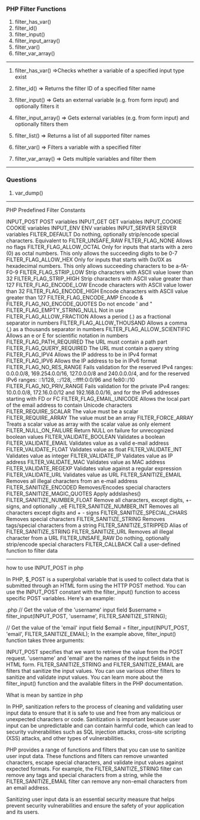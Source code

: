 ### PHP Filter Functions

1. filter_has_var()
2. filter_id()
3. filter_input()
4. filter_input_array()
5. filter_var()
6. filter_var_array()

---

1. filter_has_var()
   =>Checks whether a variable of a specified input type exist

2. filter_id()
   => Returns the filter ID of a specified filter name

3. filter_input()
   => Gets an external variable (e.g. from form input) and optionally filters it

4. filter_input_array()
   => Gets external variables (e.g. from form input) and optionally filters them

5. filter_list()
   => Returns a list of all supported filter names

6. filter_var()
   => Filters a variable with a specified filter

7. filter_var_array()
   => Gets multiple variables and filter them

---

### Questions

1. var_dump()

---

PHP Predefined Filter Constants

INPUT_POST POST variables
INPUT_GET GET variables
INPUT_COOKIE COOKIE variables
INPUT_ENV ENV variables
INPUT_SERVER SERVER variables
FILTER_DEFAULT Do nothing, optionally strip/encode special characters. Equivalent to FILTER_UNSAFE_RAW
FILTER_FLAG_NONE Allows no flags
FILTER_FLAG_ALLOW_OCTAL Only for inputs that starts with a zero (0) as octal numbers. This only allows the succeeding digits to be 0-7
FILTER_FLAG_ALLOW_HEX Only for inputs that starts with 0x/0X as hexadecimal numbers. This only allows succeeding characters to be a-fA-F0-9
FILTER_FLAG_STRIP_LOW Strip characters with ASCII value lower than 32
FILTER_FLAG_STRIP_HIGH Strip characters with ASCII value greater than 127
FILTER_FLAG_ENCODE_LOW Encode characters with ASCII value lower than 32
FILTER_FLAG_ENCODE_HIGH Encode characters with ASCII value greater than 127
FILTER_FLAG_ENCODE_AMP Encode &
FILTER_FLAG_NO_ENCODE_QUOTES Do not encode ' and "
FILTER_FLAG_EMPTY_STRING_NULL Not in use
FILTER_FLAG_ALLOW_FRACTION Allows a period (.) as a fractional separator in numbers
FILTER_FLAG_ALLOW_THOUSAND Allows a comma (,) as a thousands separator in numbers
FILTER_FLAG_ALLOW_SCIENTIFIC Allows an e or E for scientific notation in numbers
FILTER_FLAG_PATH_REQUIRED The URL must contain a path part
FILTER_FLAG_QUERY_REQUIRED The URL must contain a query string
FILTER_FLAG_IPV4 Allows the IP address to be in IPv4 format
FILTER_FLAG_IPV6 Allows the IP address to be in IPv6 format
FILTER_FLAG_NO_RES_RANGE Fails validation for the reserved IPv4 ranges: 0.0.0.0/8, 169.254.0.0/16, 127.0.0.0/8 and 240.0.0.0/4, and for the reserved IPv6 ranges: ::1/128, ::/128, ::ffff:0:0/96 and fe80::/10
FILTER_FLAG_NO_PRIV_RANGE Fails validation for the private IPv4 ranges: 10.0.0.0/8, 172.16.0.0/12 and 192.168.0.0/16, and for the IPv6 addresses starting with FD or FC
FILTER_FLAG_EMAIL_UNICODE Allows the local part of the email address to contain Unicode characters
FILTER_REQUIRE_SCALAR The value must be a scalar
FILTER_REQUIRE_ARRAY The value must be an array
FILTER_FORCE_ARRAY Treats a scalar value as array with the scalar value as only element
FILTER_NULL_ON_FAILURE Return NULL on failure for unrecognized boolean values
FILTER_VALIDATE_BOOLEAN Validates a boolean
FILTER_VALIDATE_EMAIL Validates value as a valid e-mail address
FILTER_VALIDATE_FLOAT Validates value as float
FILTER_VALIDATE_INT Validates value as integer
FILTER_VALIDATE_IP Validates value as IP address
FILTER_VALIDATE_MAC Validates value as MAC address
FILTER_VALIDATE_REGEXP Validates value against a regular expression
FILTER_VALIDATE_URL Validates value as URL
FILTER_SANITIZE_EMAIL Removes all illegal characters from an e-mail address
FILTER_SANITIZE_ENCODED Removes/Encodes special characters
FILTER_SANITIZE_MAGIC_QUOTES Apply addslashes()
FILTER_SANITIZE_NUMBER_FLOAT Remove all characters, except digits, +- signs, and optionally .,eE
FILTER_SANITIZE_NUMBER_INT Removes all characters except digits and + - signs
FILTER_SANITIZE_SPECIAL_CHARS Removes special characters
FILTER_SANITIZE_STRING Removes tags/special characters from a string
FILTER_SANITIZE_STRIPPED Alias of FILTER_SANITIZE_STRING
FILTER_SANITIZE_URL Removes all illegal character from a URL
FILTER_UNSAFE_RAW Do nothing, optionally strip/encode special characters
FILTER_CALLBACK Call a user-defined function to filter data

---

how to use INPUT_POST in php

In PHP, $\_POST is a superglobal variable that is used to collect data that is submitted through an HTML form using the HTTP POST method. You can use the INPUT_POST constant with the filter_input() function to access specific POST variables. Here's an example:

.php
// Get the value of the 'username' input field
$username = filter_input(INPUT_POST, 'username', FILTER_SANITIZE_STRING);

// Get the value of the 'email' input field
$email = filter_input(INPUT_POST, 'email', FILTER_SANITIZE_EMAIL);
In the example above, filter_input() function takes three arguments:

INPUT_POST specifies that we want to retrieve the value from the POST request.
'username' and 'email' are the names of the input fields in the HTML form.
FILTER_SANITIZE_STRING and FILTER_SANITIZE_EMAIL are filters that sanitize the input values.
You can use various other filters to sanitize and validate input values. You can learn more about the filter_input() function and the available filters in the PHP documentation.

What is mean by santize in php

In PHP, sanitization refers to the process of cleaning and validating user input data to ensure that it is safe to use and free from any malicious or unexpected characters or code. Sanitization is important because user input can be unpredictable and can contain harmful code, which can lead to security vulnerabilities such as SQL injection attacks, cross-site scripting (XSS) attacks, and other types of vulnerabilities.

PHP provides a range of functions and filters that you can use to sanitize user input data. These functions and filters can remove unwanted characters, escape special characters, and validate input values against expected formats. For example, the FILTER_SANITIZE_STRING filter can remove any tags and special characters from a string, while the FILTER_SANITIZE_EMAIL filter can remove any non-email characters from an email address.

Sanitizing user input data is an essential security measure that helps prevent security vulnerabilities and ensure the safety of your application and its users.
